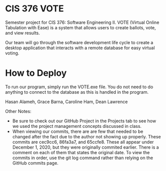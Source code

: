 # CIS 376 VOTE
Semester project for CIS 376: Software Engineering II. VOTE (Virtual Online Tabulation with Ease) is a system that allows users to create ballots, vote, and view results.

Our team will go through the software development life cycle to create a desktop application that interacts with a remote database for easy virtual voting.

# How to Deploy
To run our program, simply run the VOTE.exe file. You do not need to do anything to connect to the database as this is handled in the program.

Hasan Alameh, Grace Barna, Caroline Ham, Dean Lawrence

Other Notes:
- Be sure to check out our GitHub Project in the Projects tab to see how we used the project management concepts discussed in class.
- When viewing our commits, there are are few that needed to be changed after the fact due to the author not showing up properly. These commits are cec9cc6, 86fa3a7, and 65ccfe8. These all appear under December 1, 2020, but they were originally commited earlier. There is a comment on each of them that states the original date. To view the commits in order, use the git log command rather than relying on the GitHub commits page.
